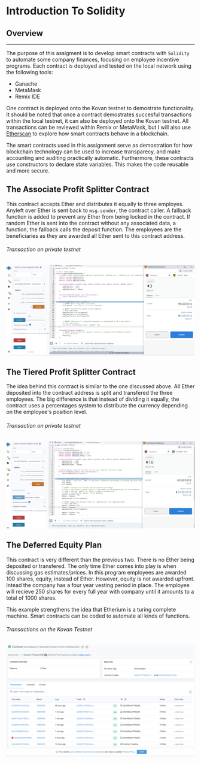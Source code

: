 # Introduction To Solidity
## Overview
---
The purpose of this assigment is to develop smart contracts with `Solidity` to automate some company finances, focusing on employee incentive programs. Each contract is deployed and tested on the local network using the following tools:
* Ganache
* MetaMask
* Remix IDE

One contract is deployed onto the Kovan testnet to demostrate functionality. It should be noted that once a contract demostrates succesful transactions within the local testnet, it can also be deployed onto the Kovan testnet. All transactions can be reviewed within Remix or MetaMask, but I will also use [Etherscan](https://kovan.etherscan.io/) to explore how smart contracts behave in a blockchain. 

The smart contracts used in this assignment serve as demostration for how blockchain technology can be used to increase transparecy, and make accounting and auditing practically automatic. Furthermore, these contracts use constructors to declare state variables. This makes the code reusable and more secure. 

## The Associate Profit Splitter Contract
This contract accepts Ether and distributes it equally to three employes. Anyleft over Ether is sent back to `msg.sender`, the contract caller. A fallback function is added to prevent any Ether from being locked in the contract. If random Ether is sent into the contract without any associated data, a function, the fallback calls the deposit function. The employees are the beneficiaries as they are awarded all Ether sent to this contract address. 
###### Transaction on private testnet
![AssociateProfitSplitter Contract](screenshots/associateprofitsplitter.png)


## The Tiered Profit Splitter Contract
The idea behind this contract is similar to the one discussed above. All Ether deposited into the contract address is split and transfered the three employees. The big difference is that instead of dividing it equally, the contract uses a percentages system to distribute the currency depending on the employee's position level. 
###### Transaction on private testnet
![TieredProfitSplitter](screenshots/tieredprofitspliter.png)
## The Deferred Equity Plan
This contract is very different than the previous two. There is no Ether being deposited or transfered. The only time Ether comes into play is when discussing gas estimates/prices. In this program employees are awarded 100 shares,  equity, instead of Ether. However, equity is not awarded upfront. Intead the company has a four year vesting period in place. The employee will recieve 250 shares for every full year with company until it amounts to a total of 1000 shares.  

This example strengthens the idea that Etherium is a turing complete machine. Smart contracts can be coded to automate all kinds of functions. 

###### Transactions on the Kovan Testnet
![DefferedEqutiyPlan](screenshots/scan_tx_etherscan.png)








 
